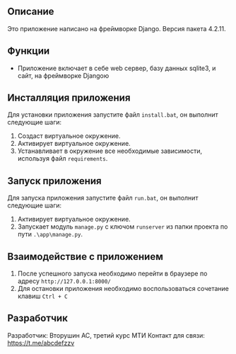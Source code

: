 ## Описание
Это приложение написано на фреймворке Django. Версия пакета 4.2.11.

## Функции
- Приложение включает в себе web сервер, базу данных sqlite3, и сайт, на фреймворке Djangoю

## Инсталляция приложения
Для установки приложения запустите файл `install.bat`, он выполнит следующие шаги:
1. Создаст виртуальное окружение.
2. Активирует виртуальное окружение.
3. Устанавливает в окружение все необходимые зависимости, используя файл `requirements`.

## Запуск приложения
Для запуска приложения запустите файл `run.bat`, он выполнит следующие шаги:
1. Активирует виртуальное окружение.
2. Запускает модуль `manage.py` с ключом `runserver` из папки проекта по пути `.\app\manage.py`.

## Взаимодействие с приложением
1. После успешного запуска необходимо перейти в браузере по адресу `http://127.0.0.1:8000/`
2. Для остановки приложения необходимо воспользоваться сочетание клавиш `Ctrl + C`

## Разработчик
Разработчик: Вторушин АС, третий курс МТИ
Контакт для связи: https://t.me/abcdefzzv
